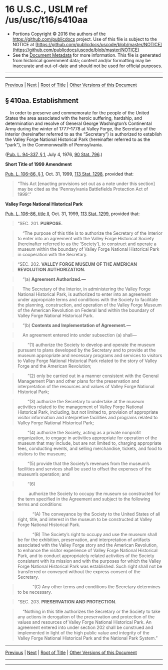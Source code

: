 ---
---

# 16 U.S.C., USLM ref /us/usc/t16/s410aa

* Portions Copyright © 2016 the authors of the https://github.com/publicdocs project.
  Use of this file is subject to the NOTICE at [https://github.com/publicdocs/uscode/blob/master/NOTICE](https://github.com/publicdocs/uscode/blob/master/NOTICE)
* See the [Document Metadata](././../../../../..//README.md) for more information.
  This file is generated from historical government data; content and/or formatting may be inaccurate and out-of-date and should not be used for official purposes.

----------
----------

[Previous](./../../../../..//us/usc/t16/ch1/schLVIII/m__us_usc_t16_ch1_schLVIII.md) | [Next](./../../../../..//us/usc/t16/ch1/schLVIII/m__us_usc_t16_s410aa–1.md) | [Root of Title](./../../../../../) | [Other Versions of this Document](https://publicdocs.github.io/go/links?ns=uslm&ref=%2Fus%2Fusc%2Ft16%2Fs410aa)

## § 410aa. Establishment

    In order to preserve and commemorate for the people of the United States the area associated with the heroic suffering, hardship, and determination and resolve of General George Washington’s Continental Army during the winter of 1777–1778 at Valley Forge, the Secretary of the Interior (hereinafter referred to as the “Secretary”) is authorized to establish the Valley Forge National Historical Park (hereinafter referred to as the “park”), in the Commonwealth of Pennsylvania.

([Pub. L. 94–337, § 1][/us/pl/94/337/s1], July 4, 1976, [90 Stat. 796][/us/stat/90/796].)

 __Short Title of 1999 Amendment__ 

[Pub. L. 106–86, § 1][/us/pl/106/86/s1], Oct. 31, 1999, [113 Stat. 1298][/us/stat/113/1298], provided that: 

> “This Act \[enacting provisions set out as a note under this section\] may be cited as the ‘Pennsylvania Battlefields Protection Act of 1999’.”

 __Valley Forge National Historical Park__ 

[Pub. L. 106–86, title II][/us/pl/106/86], Oct. 31, 1999, [113 Stat. 1299][/us/stat/113/1299], provided that:

> “SEC. 201. __PURPOSE.__ 

>     “The purpose of this title is to authorize the Secretary of the Interior to enter into an agreement with the Valley Forge Historical Society (hereinafter referred to as the ‘Society’), to construct and operate a museum within the boundary of Valley Forge National Historical Park in cooperation with the Secretary.

> “SEC. 202. __VALLEY FORGE MUSEUM OF THE AMERICAN REVOLUTION AUTHORIZATION.__ 

>     “(a) __Agreement Authorized.—__ 

>     The Secretary of the Interior, in administering the Valley Forge National Historical Park, is authorized to enter into an agreement under appropriate terms and conditions with the Society to facilitate the planning, construction, and operation of the Valley Forge Museum of the American Revolution on Federal land within the boundary of Valley Forge National Historical Park.

>     “(b) __Contents and Implementation of Agreement.—__ 

>     An agreement entered into under subsection (a) shall—

>         “(1) authorize the Society to develop and operate the museum pursuant to plans developed by the Secretary and to provide at the museum appropriate and necessary programs and services to visitors to Valley Forge National Historical Park related to the story of Valley Forge and the American Revolution;

>         “(2) only be carried out in a manner consistent with the General Management Plan and other plans for the preservation and interpretation of the resources and values of Valley Forge National Historical Park;

>         “(3) authorize the Secretary to undertake at the museum activities related to the management of Valley Forge National Historical Park, including, but not limited to, provision of appropriate visitor information and interpretive facilities and programs related to Valley Forge National Historical Park;

>         “(4) authorize the Society, acting as a private nonprofit organization, to engage in activities appropriate for operation of the museum that may include, but are not limited to, charging appropriate fees, conducting events, and selling merchandise, tickets, and food to visitors to the museum;

>         “(5) provide that the Society’s revenues from the museum’s facilities and services shall be used to offset the expenses of the museum’s operation; and

>         “(6)

>          authorize the Society to occupy the museum so constructed for the term specified in the Agreement and subject to the following terms and conditions:

>             “(A) The conveyance by the Society to the United States of all right, title, and interest in the museum to be constructed at Valley Forge National Historical Park.

>             “(B) The Society’s right to occupy and use the museum shall be for the exhibition, preservation, and interpretation of artifacts associated with the Valley Forge story and the American Revolution, to enhance the visitor experience of Valley Forge National Historical Park, and to conduct appropriately related activities of the Society consistent with its mission and with the purposes for which the Valley Forge National Historical Park was established. Such right shall not be transferred or conveyed without the express consent of the Secretary.

>             “(C) Any other terms and conditions the Secretary determines to be necessary.

> “SEC. 203. __PRESERVATION AND PROTECTION.__ 

>     “Nothing in this title authorizes the Secretary or the Society to take any actions in derogation of the preservation and protection of the values and resources of Valley Forge National Historical Park. An agreement entered into under section 202 shall be construed and implemented in light of the high public value and integrity of the Valley Forge National Historical Park and the National Park System.”

----------

[Previous](./../../../../..//us/usc/t16/ch1/schLVIII/m__us_usc_t16_ch1_schLVIII.md) | [Next](./../../../../..//us/usc/t16/ch1/schLVIII/m__us_usc_t16_s410aa–1.md) | [Root of Title](./../../../../../) | [Other Versions of this Document](https://publicdocs.github.io/go/links?ns=uslm&ref=%2Fus%2Fusc%2Ft16%2Fs410aa)

----------
----------

[/us/pl/94/337/s1]: https://publicdocs.github.io/go/links?ns=uslm&ref=%2Fus%2Fpl%2F94%2F337%2Fs1
[/us/stat/90/796]: https://publicdocs.github.io/go/links?ns=uslm&ref=%2Fus%2Fstat%2F90%2F796
[/us/pl/106/86/s1]: https://publicdocs.github.io/go/links?ns=uslm&ref=%2Fus%2Fpl%2F106%2F86%2Fs1
[/us/stat/113/1298]: https://publicdocs.github.io/go/links?ns=uslm&ref=%2Fus%2Fstat%2F113%2F1298
[/us/pl/106/86]: https://publicdocs.github.io/go/links?ns=uslm&ref=%2Fus%2Fpl%2F106%2F86
[/us/stat/113/1299]: https://publicdocs.github.io/go/links?ns=uslm&ref=%2Fus%2Fstat%2F113%2F1299


